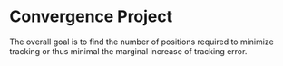 # Convergence Project

The overall goal is to find the number of positions required to minimize tracking or thus minimal the marginal increase of tracking error. 

